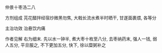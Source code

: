 仲景十枣汤二八

方剂组成 芫花醋拌经宿炒微黑勿焦, 大戟长流水煮半时晒干, 甘遂面裹煨, 各等分 

主治功效 治悬饮内痛 

作者见解 右为细末. 先以水一钟半, 煮大枣十枚至八分, 去枣纳药末, 强人一钱, 弱人五分, 平旦服之, 不下更加五分, 快下, 徐以糜粥补之 

